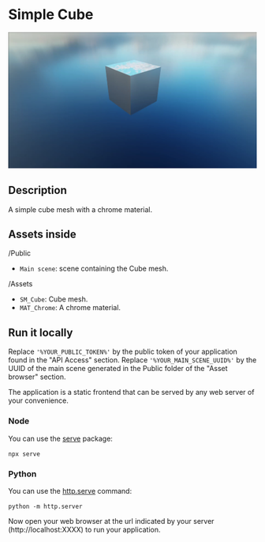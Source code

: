 # Simple Cube

![Simple cube](https://github.com/3dverse/sample-simple-cube/blob/main/screenshot.png?raw=true)

## Description

A simple cube mesh with a chrome material.

## Assets inside

/Public

- `Main scene`: scene containing the Cube mesh.

/Assets

- `SM_Cube`: Cube mesh.
- `MAT_Chrome`: A chrome material.

## Run it locally

Replace `'%YOUR_PUBLIC_TOKEN%'` by the public token of your application found in the "API Access" section.
Replace `'%YOUR_MAIN_SCENE_UUID%'` by the UUID of the main scene generated in the Public folder of the "Asset browser" section.

The application is a static frontend that can be served by any web server of your convenience.

### Node

You can use the [serve](https://www.npmjs.com/package/serve) package:

```
npx serve
```

### Python

You can use the [http.serve](https://docs.python.org/3/library/http.server.html) command:

```
python -m http.server
```

Now open your web browser at the url indicated by your server (http://localhost:XXXX) to run your application.
